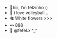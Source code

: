 - 👑hiii, I’m felzinho :)
- 🏐 i love volleyball...
- 🎕 White flowers >>>
- ∞ 888
- 📧 @fefel.x ^_^

<!---
aryelfeliipe/aryelfeliipe is a ✨ special ✨ repository because its `README.md` (this file) appears on your GitHub profile.
You can click the Preview link to take a look at your changes.
--->
